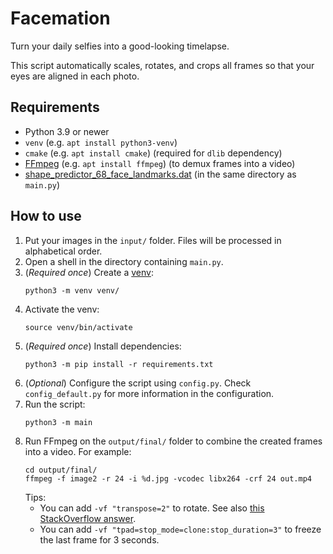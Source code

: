 # Facemation
Turn your daily selfies into a good-looking timelapse.

This script automatically scales, rotates, and crops all frames so that your eyes are aligned in each photo.

## Requirements
* Python 3.9 or newer
* `venv` (e.g. `apt install python3-venv`)
* `cmake` (e.g. `apt install cmake`) (required for `dlib` dependency)
* [FFmpeg](https://ffmpeg.org/) (e.g. `apt install ffmpeg`) (to demux frames into a video)
* [shape_predictor_68_face_landmarks.dat](http://dlib.net/files/shape_predictor_68_face_landmarks.dat.bz2) (in the same directory as `main.py`)

## How to use
1. Put your images in the `input/` folder.
   Files will be processed in alphabetical order.
2. Open a shell in the directory containing `main.py`.
3. (_Required once_) Create a [venv](https://docs.python.org/3/tutorial/venv.html):
   ```shell
   python3 -m venv venv/
   ```
4. Activate the venv:
   ```shell
   source venv/bin/activate
   ```
5. (_Required once_) Install dependencies:
   ```shell
   python3 -m pip install -r requirements.txt
   ```
6. (_Optional_) Configure the script using `config.py`.
   Check `config_default.py` for more information in the configuration.
7. Run the script:
   ```shell
   python3 -m main
   ```
8. Run FFmpeg on the `output/final/` folder to combine the created frames into a video.
   For example:
   ```shell
   cd output/final/
   ffmpeg -f image2 -r 24 -i %d.jpg -vcodec libx264 -crf 24 out.mp4
   ```
   Tips:
   * You can add `-vf "transpose=2"` to rotate.
     See also [this StackOverflow answer](https://stackoverflow.com/a/9570992).
   * You can add `-vf "tpad=stop_mode=clone:stop_duration=3"` to freeze the last frame for 3 seconds.
